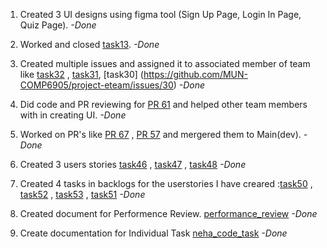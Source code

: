 1. Created 3 UI designs using figma tool (Sign Up Page, Login In Page, Quiz Page). *-Done*

2. Worked and closed [task13](https://github.com/MUN-COMP6905/project-eteam/issues/13). *-Done*

3. Created multiple issues and assigned it to associated member of team like [task32](https://github.com/MUN-COMP6905/project-eteam/issues/32) , [task31](https://github.com/MUN-COMP6905/project-eteam/issues/31), [task30] (https://github.com/MUN-COMP6905/project-eteam/issues/30) *-Done*

4. Did code and PR reviewing for [PR 61](https://github.com/MUN-COMP6905/project-eteam/pull/61) and helped other team members with in creating UI. *-Done*

5. Worked on PR's like [PR 67](https://github.com/MUN-COMP6905/project-eteam/pull/67) , [PR 57](https://github.com/MUN-COMP6905/project-eteam/pull/57) and mergered them to Main(dev). *-Done*

6. Created 3 users stories [task46](https://github.com/MUN-COMP6905/project-eteam/issues/46) , [task47](https://github.com/MUN-COMP6905/project-eteam/issues/47) , [task48](https://github.com/MUN-COMP6905/project-eteam/issues/48) *-Done*

7. Created 4 tasks in backlogs for the userstories I have creared :[task50](https://github.com/MUN-COMP6905/project-eteam/issues/50) , [task52](https://github.com/MUN-COMP6905/project-eteam/issues/52) , [task53](https://github.com/MUN-COMP6905/project-eteam/issues/53) , [task51](https://github.com/MUN-COMP6905/project-eteam/issues/51) *-Done*

8. Created document for Performence Review. [performance_review](/doc/performance_review_sprint1.md) *-Done*

9. Create documentation for Individual Task [neha_code_task](/doc/individual_submission/sprint%201/neha_code_task.md) *-Done*